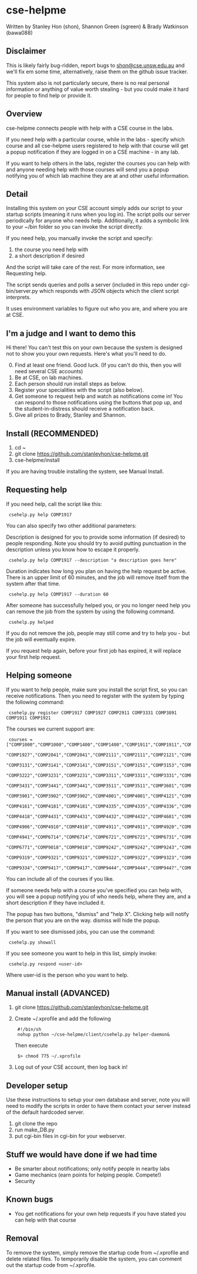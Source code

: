 cse-helpme
==========
Written by Stanley Hon (shon), Shannon Green (sgreen) & Brady Watkinson (bawa088)

## Disclaimer

This is likely fairly bug-ridden, report bugs to shon@cse.unsw.edu.au and we'll fix em some time,
alternatively, raise them on the github issue tracker.

This system also is not particularly secure, there is no real personal information or anything 
of value worth stealing - but you could make it hard for people to find help or provide it.

## Overview

cse-helpme connects people with help with a CSE course in the labs.

If you need help with a particular course, while in the labs - specify which course
and all cse-helpme users registered to help with that course will get a popup notification 
if they are logged in on a CSE machine - in any lab.

If you want to help others in the labs, register the courses you can help with
and anyone needing help with those courses will send you a popup notifying you of
which lab machine they are at and other useful information.

## Detail

Installing this system on your CSE account simply adds our script to your startup
scripts (meaning it runs when you log in). The script polls our server periodically
for anyone who needs help. Additionally, it adds a symbolic link to your ~/bin folder
so you can invoke the script directly.

If you need help, you manually invoke the script and specify:

1. the course you need help with
2. a short description if desired

And the script will take care of the rest. For more information, see Requesting help.

The script sends queries and polls a server (included in this repo under cgi-bin/server.py
which responds with JSON objects which the client script interprets.

It uses environment variables to figure out who you are, and where you are at CSE.

## I'm a judge and I want to demo this

Hi there! You can't test this on your own because the system is designed not to show you your own requests. Here's what you'll need to do.

0. Find at least one friend. Good luck. (If you can't do this, then you will need several CSE accounts)
1. Be at CSE, on lab machines.
2. Each person should run install steps as below.
3. Register your specialities with the script (also below).
4. Get someone to request help and watch as notifications come in! You can respond to those notifications using the buttons that pop up, and the student-in-distress should receive a notification back.
5. Give all prizes to Brady, Stanley and Shannon.

## Install (RECOMMENDED)

1. cd ~
2. git clone https://github.com/stanleyhon/cse-helpme.git
3. cse-helpme/install

If you are having trouble installing the system, see Manual Install.

## Requesting help

If you need help, call the script like this:

     csehelp.py help COMP1917

You can also specify two other additional parameters:
 
Description is designed for you to provide some information (if desired) to people responding.
Note you should try to avoid putting punctuation in the description unless you know how to 
escape it properly.
     
     csehelp.py help COMP1917 --description "a description goes here"

Duration indicates how long you plan on having the help request be active. There is an upper limit of
60 minutes, and the job will remove itself from the system after that time.
     
     csehelp.py help COMP1917 --duration 60

After someone has successfully helped you, or you no longer need help you can remove the job
from the system by using the following command.

     csehelp.py helped

If you do not remove the job, people may still come and try to help you - but the job will eventually
expire.

If you request help again, before your first job has expired, it will replace your first help request.

## Helping someone

If you want to help people, make sure you install the script first, so you can receive
notifications. Then you need to register with the system by typing the following command:

     csehelp.py register COMP1917 COMP1927 COMP2911 COMP3331 COMP3891 COMP1911 COMP1921

The courses we current support are:

     courses = ["COMP1000","COMP1000","COMP1400","COMP1400","COMP1911","COMP1911","COMP1917","COMP1917","COMP1921","COMP1921","COMP1927",
     "COMP1927","COMP2041","COMP2041","COMP2111","COMP2111","COMP2121","COMP2121","COMP2911","COMP2911","COMP3121","COMP3121","COMP3131",
     "COMP3131","COMP3141","COMP3141","COMP3151","COMP3151","COMP3153","COMP3153","COMP3161","COMP3161","COMP3211","COMP3211","COMP3222",
     "COMP3222","COMP3231","COMP3231","COMP3311","COMP3311","COMP3331","COMP3331","COMP3411","COMP3411","COMP3421","COMP3421","COMP3431",
     "COMP3431","COMP3441","COMP3441","COMP3511","COMP3511","COMP3601","COMP3601","COMP3821","COMP3821","COMP3891","COMP3891","COMP3901",
     "COMP3901","COMP3902","COMP3902","COMP4001","COMP4001","COMP4121","COMP4121","COMP4128","COMP4128","COMP4141","COMP4141","COMP4161",
     "COMP4161","COMP4181","COMP4181","COMP4335","COMP4335","COMP4336","COMP4336","COMP4337","COMP4337","COMP4411","COMP4411","COMP4418",
     "COMP4418","COMP4431","COMP4431","COMP4432","COMP4432","COMP4601","COMP4601","COMP4904","COMP4904","COMP4905","COMP4905","COMP4906",
     "COMP4906","COMP4910","COMP4910","COMP4911","COMP4911","COMP4920","COMP4920","COMP4930","COMP4930","COMP4931","COMP4931","COMP4941",
     "COMP4941","COMP6714","COMP6714","COMP6721","COMP6721","COMP6731","COMP6731","COMP6741","COMP6741","COMP6752","COMP6752","COMP6771",
     "COMP6771","COMP9018","COMP9018","COMP9242","COMP9242","COMP9243","COMP9243","COMP9315","COMP9315","COMP9318","COMP9318","COMP9319",
     "COMP9319","COMP9321","COMP9321","COMP9322","COMP9322","COMP9323","COMP9323","COMP9332","COMP9332","COMP9333","COMP9333","COMP9334",
     "COMP9334","COMP9417","COMP9417","COMP9444","COMP9444","COMP9447","COMP9447","COMP9517","COMP9517","COMP9844","COMP9844"]

You can include all of the courses if you like.

If someone needs help with a course you've specified you can help with, you will see a popup
notifying you of who needs help, where they are, and a short description if they have included it.

The popup has two buttons, "dismiss" and "help X". Clicking help will notify the person that 
you are on the way. dismiss will hide the popup.

If you want to see dismissed jobs, you can use the command:

     csehelp.py showall

If you see someone you want to help in this list, simply invoke:

     csehelp.py respond <user-id>

Where user-id is the person who you want to help.

## Manual install (ADVANCED)

1. git clone https://github.com/stanleyhon/cse-helpme.git
      
2. Create ~/.xprofile and add the following

        #!/bin/sh
        nohup python ~/cse-helpme/client/csehelp.py helper-daemon&
        
    Then execute

        $> chmod 775 ~/.xprofile

4. Log out of your CSE account, then log back in!

## Developer setup

Use these instructions to setup your own database and server, note you will need to modify the 
scripts in order to have them contact your server instead of the default hardcoded server.

1. git clone the repo
2. run make\_DB.py
3. put cgi-bin files in cgi-bin for your webserver.

## Stuff we would have done if we had time
- Be smarter about notifications; only notify people in nearby labs
- Game mechanics (earn points for helping people. Compete!)
- Security

## Known bugs

- You get notifications for your own help requests if you have stated you can help with that course

## Removal

To remove the system, simply remove the startup code from ~/.xprofile and delete related files.
To temporarily disable the system, you can comment out the startup code from ~/.xprofile.
